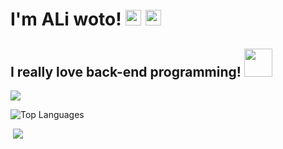 
<h1> I'm ALi woto!
  <img src="https://raw.githubusercontent.com/MartinHeinz/MartinHeinz/master/wave.gif" width="25px">
  <img align="botom" src="https://gpvc.arturio.dev/aliwoto/" width="25px">
</h1>


</hr>
<h2>
  I really love back-end programming!
  <img src="https://raw.githubusercontent.com/innng/innng/master/assets/kyubey.gif" width="45px">
</h2>


<img align="middle" src="https://github-readme-stats.vercel.app/api?username=aliwoto&show_icons=true&&theme=tokyonight" />

<!-- kyubey: https://raw.githubusercontent.com/innng/innng/master/assets/kyubey.gif -->



![Top Languages](https://github-readme-stats.vercel.app/api/top-langs/?username=Dank-del&custom_title=Languages%20I%20fuck%20around%20with%20:3&theme=tokyonight&hide_border=true)

<img >
<img align="bottom" src="https://raw.githubusercontent.com/ALiwoto/ALiwoto/main/fsn146.JPG"/>
